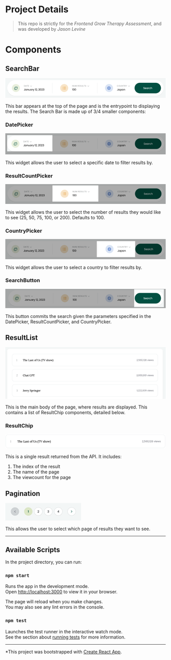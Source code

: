 # Project Details

> This repo is strictly for the *Frontend Grow Therapy Assessment*, and was developed by *Jason Levine*

# Components

## SearchBar
![Mock search bar image](/src/assets/SearchBarMock.png)

This bar appears at the top of the page and is the entrypoint to displaying the results.  The Search Bar is made up of 3/4 smaller components:

### DatePicker
![Mock date picker](/src/assets/DatePickerMock.png)

This widget allows the user to select a specific date to filter results by.

### ResultCountPicker
![Mock result counter picker](/src/assets/ResultCounterPickerMock.png)

This widget allows the user to select the number of results they would like to see (25, 50, 75, 100, or 200). Defaults to 100.

### CountryPicker
![Mock country picker](/src/assets/CountryPickerMock.png)

This widget allows the user to select a country to filter results by.

### SearchButton
![Mock search button](/src/assets/SearchButtonMock.png)

This button commits the search given the parameters specified in the DatePicker, ResultCountPicker, and CountryPicker.

## ResultList
![Mock main display](/src/assets/ResultListMock.png)

This is the main body of the page, where results are displayed.  This contains a list of ResultChip components, detailed below.


### ResultChip
![Mock result chip](/src/assets/ResultChipMock.png)

This is a single result returned from the API.  It includes:
1. The index of the result
2. The name of the page
3. The viewcount for the page



## Pagination
![Mock pagination](/src/assets/PaginationMock.png)

This allows the user to select which page of results they want to see.

---

## Available Scripts

In the project directory, you can run:

### `npm start`

Runs the app in the development mode.\
Open [http://localhost:3000](http://localhost:3000) to view it in your browser.

The page will reload when you make changes.\
You may also see any lint errors in the console.

### `npm test`

Launches the test runner in the interactive watch mode.\
See the section about [running tests](https://facebook.github.io/create-react-app/docs/running-tests) for more information.

---

*This project was bootstrapped with [Create React App](https://github.com/facebook/create-react-app).
